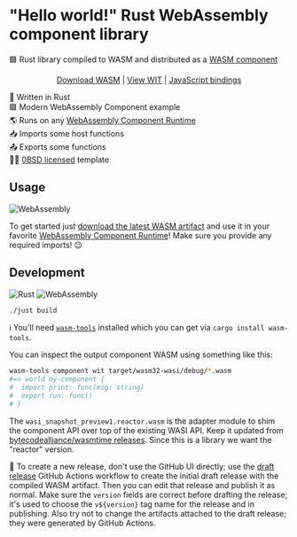 # "Hello world!" Rust WebAssembly component library

🟪 Rust library compiled to WASM and distributed as a [WASM component]

<p align=center>
  <a href="https://github.com/jcbhmr/hello-world-rust-wasm-component-lib/releases/latest/download/hello_world_rust_wasm_component_lib.wasm">Download WASM</a>
  | <a href="https://github.com/jcbhmr/hello-world-rust-wasm-component-lib/tree/main/wit">View WIT</a>
  | <a href="https://github.com/jcbhmr/hello-world-rust-wasm-component-lib.js">JavaScript bindings</a>
</p>

🦀 Written in Rust \
🟪 Modern WebAssembly Component example \
🌎 Runs on any [WebAssembly Component Runtime] \
📥 Imports some host functions \
📤 Exports some functions \
👩‍⚖️ [0BSD licensed] template

## Usage

![WebAssembly](https://img.shields.io/static/v1?style=for-the-badge&message=WebAssembly&color=654FF0&logo=WebAssembly&logoColor=FFFFFF&label=)

To get started just [download the latest WASM artifact] and use it in your
favorite [WebAssembly Component Runtime]! Make sure you provide any required
imports! 😉

## Development

![Rust](https://img.shields.io/static/v1?style=for-the-badge&message=Rust&color=000000&logo=Rust&logoColor=FFFFFF&label=)
![WebAssembly](https://img.shields.io/static/v1?style=for-the-badge&message=WebAssembly&color=654FF0&logo=WebAssembly&logoColor=FFFFFF&label=)

```sh
./just build
```

ℹ You'll need [`wasm-tools`] installed which you can get via
`cargo install wasm-tools`.

You can inspect the output component WASM using something like this:

```sh
wasm-tools component wit target/wasm32-wasi/debug/*.wasm
#=> world my-component {
#  import print: func(msg: string)
#  export run: func()
# }
```

The `wasi_snapshot_preview1.reactor.wasm` is the adapter module to shim the
component API over top of the existing WASI API. Keep it updated from
[bytecodealliance/wasmtime releases]. Since this is a library we want the
"reactor" version.

🚚 To create a new release, don't use the GitHub UI directly; use the [draft
release] GitHub Actions workflow to create the initial draft release with the
compiled WASM artifact. Then you can edit that release and publish it as normal.
Make sure the `version` fields are correct before drafting the release; it's
used to choose the `v${version}` tag name for the release and in publishing.
Also try not to change the artifacts attached to the draft release; they were
generated by GitHub Actions.

<!-- prettier-ignore-start -->
[webassembly component runtime]: https://github.com/bytecodealliance/wit-bindgen#host-runtimes-for-components
[wasm component]: https://github.com/WebAssembly/component-model
[`wasm-tools`]: https://github.com/bytecodealliance/wasm-tools
[bytecodealliance/wasmtime releases]: https://github.com/bytecodealliance/wasmtime/releases
[draft release]: https://github.com/jcbhmr/hello-world-wasm-component/actions/workflows/draft-release.yml
[download the latest WASM artifact]: https://github.com/jcbhmr/hello-world-rust-wasm-component-lib/releases/latest/download/hello_world_rust_wasm_component_lib.wasm
[0bsd licensed]: https://github.com/jcbhmr/hello-world-rust-wasm-component-lib/blob/main/LICENSE
<!-- prettier-ignore-end -->
